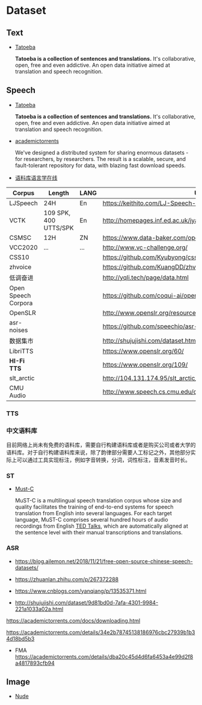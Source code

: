# Dataset

## Text

* [Tatoeba](https://tatoeba.org/cmn)

  **Tatoeba is a collection of sentences and translations.** It's collaborative, open, free and even addictive. An open data initiative aimed at translation and speech recognition.



## Speech

* [Tatoeba](https://tatoeba.org/cmn)

  **Tatoeba is a collection of sentences and translations.** It's collaborative, open, free and even addictive. An open data initiative aimed at translation and speech recognition.

* [academictorrents](https://academictorrents.com/)

  We've designed a distributed system for sharing enormous datasets - for researchers, by researchers. The result is a scalable, secure, and fault-tolerant repository for data, with blazing fast download speeds.

* [语料库语言学在线](https://www.corpus4u.org/)



| Corpus              | Length                | LANG | URL                                                          |
| ------------------- | --------------------- | ---- | ------------------------------------------------------------ |
| LJSpeech            | 24H                   | En   | https://keithito.com/LJ-Speech-Dataset/                      |
| VCTK                | 109 SPK, 400 UTTS/SPK | En   | http://homepages.inf.ed.ac.uk/jyamagis/page3/page58/page58.html |
| CSMSC               | 12H                   | ZN   | https://www.data-baker.com/open_source.html                  |
| VCC2020             | ...                   | ...  | http://www.vc-challenge.org/                                 |
| CSS10               |                       |      | https://github.com/Kyubyong/css10                            |
| zhvoice             |                       |      | https://github.com/KuangDD/zhvoice                           |
| 低调奋进            |                       |      | http://yqli.tech/page/data.html                              |
| Open Speech Corpora |                       |      | https://github.com/coqui-ai/open-speech-corpora              |
| OpenSLR             |                       |      | http://www.openslr.org/resources.php                         |
| asr-noises          |                       |      | https://github.com/speechio/asr-noises                       |
| 数据集市            |                       |      | http://shujujishi.com/dataset.html?orderby=TIME&category=15  |
| LibriTTS            |                       |      | https://www.openslr.org/60/                                  |
| **HI-Fi TTS**       |                       |      | https://www.openslr.org/109/                                 |
| slt_arctic          |                       |      | http://104.131.174.95/slt_arctic_full_data.zip               |
| CMU Audio           |                       |      | http://www.speech.cs.cmu.edu/databases/                      |



### TTS

### **中文语料库**

目前网络上尚未有免费的语料库，需要自行构建语料库或者是购买公司或者大学的语料库。对于自行构建语料库来说，除了韵律部分需要人工标记之外，其他部分实际上可以通过工具实现标注，例如字音转换，分词，词性标注，音素发音时长。

### ST

* [Must-C](https://ict.fbk.eu/must-c/)

  MuST-C is a multilingual speech translation corpus whose size and quality facilitates the training of end-to-end systems for speech translation from English into several languages. For each target language, MuST-C comprises several hundred hours of audio recordings from English [TED Talks](https://www.ted.com/talks), which are automatically aligned at the sentence level with their manual transcriptions and translations.

### ASR

* https://blog.ailemon.net/2018/11/21/free-open-source-chinese-speech-datasets/

* https://zhuanlan.zhihu.com/p/267372288

* https://www.cnblogs.com/yanqiang/p/13535371.html

*  http://shujujishi.com/dataset/9d81bd0d-7afa-4301-9984-221a1033a02a.html

  https://academictorrents.com/docs/downloading.html

  https://academictorrents.com/details/34e2b78745138186976cbc27939b1b34d18bd5b3

* FMA https://academictorrents.com/details/dba20c45d4d6fa6453a4e99d2f8a4817893cfb94



## Image

* [Nude](https://archive.org/download/NudeNet_classifier_dataset_v1/NudeNet_Classifier_train_data_x320.zip)
